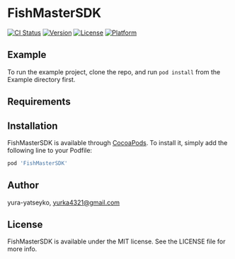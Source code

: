 # FishMasterSDK

[![CI Status](https://img.shields.io/travis/yura-yatseyko/FishMasterSDK.svg?style=flat)](https://travis-ci.org/yura-yatseyko/FishMasterSDK)
[![Version](https://img.shields.io/cocoapods/v/FishMasterSDK.svg?style=flat)](https://cocoapods.org/pods/FishMasterSDK)
[![License](https://img.shields.io/cocoapods/l/FishMasterSDK.svg?style=flat)](https://cocoapods.org/pods/FishMasterSDK)
[![Platform](https://img.shields.io/cocoapods/p/FishMasterSDK.svg?style=flat)](https://cocoapods.org/pods/FishMasterSDK)

## Example

To run the example project, clone the repo, and run `pod install` from the Example directory first.

## Requirements

## Installation

FishMasterSDK is available through [CocoaPods](https://cocoapods.org). To install
it, simply add the following line to your Podfile:

```ruby
pod 'FishMasterSDK'
```

## Author

yura-yatseyko, yurka4321@gmail.com

## License

FishMasterSDK is available under the MIT license. See the LICENSE file for more info.
